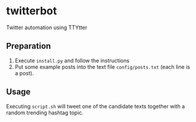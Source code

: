 twitterbot
==========

Twitter automation using TTYtter


Preparation
-----------
1. Execute `install.py` and follow the instructions
2. Put some example posts into the text file `config/posts.txt` (each line is a post).


Usage
-----
Executing `script.sh` will tweet one of the candidate texts together with a random trending hashtag topic.
